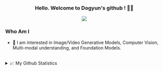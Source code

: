 <h3 align="center">
  Hello. Welcome to Dogyun's github ! 👋🏻
</h3>

<p align="center">
  <img src="https://readme-typing-svg.herokuapp.com?font=Fira+Code&pause=1000&center=true&width=435&lines=Slow+and+Steady+Learner">
</p>

### Who Am I

- 🌱 I am interested in Image/Video Generative Models, Computer Vision, Multi-modal understanding, and Foundation Models.


<br/>

<details>
  <summary>📈 My Github Statistics </summary>
  <br/>
      <img src="https://github-readme-stats.vercel.app/api?username=DogyunPark&hide_border=true&count_private=true&show_icons=true&theme=merko&bg_color=282828&icon_color=F8D866">
      <br><br>
      <img src="https://github-readme-streak-stats.herokuapp.com/?user=DogyunPark&theme=merko&hide_border=true&fire=FF4F00&ring=FFD82B&currStreakNum=DDB72E&background=282828">
  <br/>
</details>


